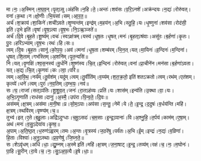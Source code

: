 

  
मा।नः॒।अ॒स्मिन्।म॒घ॒व॒न्।पृ॒त्ऽसु।अंह॑सि।न॒हि।ते॒।अन्तः॑।शव॑सः।प॒रि॒ऽनशे॑।अक्र॑न्दयः।न॒द्यः॑।रोरु॑वत्।वना॑।क॒था।न।क्षो॒णीः।भि॒यसा॑।सम्।आ॒र॒त॒॥  
अर्च॑।श॒क्राय॑।शा॒किने॑।शची॑ऽवते।शृ॒ण्वन्त॑म्।इन्द्र॑म्।म॒हय॑न्।अ॒भि।स्तु॒हि॒।यः।धृ॒ष्णुना॑।शव॑सा।रोद॑सी॒ इति॑।उ॒भे इति॑।वृषा॑।वृ॒ष॒ऽत्वा।वृ॒ष॒भः।नि॒ऽऋ॒ञ्जते॑॥  
अर्च॑।दि॒वे।बृ॒ह॒ते।शू॒ष्य॑म्।वचः॑।स्वऽक्ष॑त्रम्।यस्य॑।धृ॒ष॒तः।धृ॒षत्।मनः॑।बृ॒हत्ऽश्र॑वाः।असु॑रः।ब॒र्हणा॑।कृ॒तः।पु॒रः।हरि॑ऽभ्याम्।वृ॒ष॒भः।रथः॑।हि।सः॥  
त्वम्।दि॒वः।बृ॒ह॒तः।सानु॑।को॒प॒यः॒।अव॑।त्मना॑।धृ॒ष॒ता।शम्ब॑रम्।भि॒न॒त्।यत्।मा॒यिनः॑।व्र॒न्दिनः॑।म॒न्दिना॑।धृ॒षत्।शि॒ताम्।गभ॑स्तिम्।अ॒शनि॑म्।पृ॒त॒न्यसि॑॥  
नि।यत्।वृ॒णक्षि॑।श्व॒स॒नस्य॑।मू॒र्धनि॑।शुष्ण॑स्य।चि॒त्।व्र॒न्दिनः॑।रोरु॑वत्।वना॑।प्रा॒चीने॑न।मन॑सा।ब॒र्हणा॑ऽवता।यत्।अ॒द्य।चि॒त्।कृ॒णवः॑।कः।त्वा॒।परि॑॥  
त्वम्।आ॒वि॒थ॒।नर्य॑म्।तु॒र्वश॑म्।यदु॑म्।त्वम्।तु॒र्वीति॑म्।व॒य्य॑म्।श॒त॒क्र॒तो॒ इति॑ शतऽक्रतो।त्वम्।रथ॑म्।एत॑शम्।कृत्व्ये॑।धने॑।त्वम्।पुरः॑।न॒व॒तिम्।द॒म्भ॒यः॒।नव॑॥  
सः।घ॒।राजा॑।सत्ऽप॑तिः।शू॒शु॒व॒त्।जनः॑।रा॒तऽह॑व्यः।प्रति॑।यः।शास॑म्।इन्व॑ति।उ॒क्था।वा॒।यः।अ॒भि॒ऽगृ॒णाति॑।राध॑सा।दानुः॑।अ॒स्मै॒।उप॑रा।पि॒न्व॒ते॒।दि॒वः॥  
अस॑मम्।क्ष॒त्रम्।अस॑मा।म॒नी॒षा।प्र।सो॒म॒ऽपाः।अप॑सा।स॒न्तु॒।नेमे॑।ये।ते॒।इ॒न्द्र॒।द॒दुषः॑।व॒र्धय॑न्ति।महि॑।क्ष॒त्रम्।स्थवि॑रम्।वृष्ण्य॑म्।च॒॥  
तुभ्य॑।इत्।ए॒ते।ब॒हु॒लाः।अद्रि॑ऽदुग्धाः।च॒मू॒ऽसदः॑।च॒म॒साः।इ॒न्द्र॒ऽपानाः॑।वि।अ॒श्नु॒हि॒।त॒र्पय॑।काम॑म्।ए॒षा॒म्।अथ॑।मनः॑।व॒सु॒ऽदेया॑य।कृ॒ष्व॒॥  
अ॒पाम्।अ॒ति॒ष्ठ॒त्।ध॒रुण॑ऽह्वरम्।तमः।अ॒न्तः।वृ॒त्रस्य॑।ज॒ठरे॑षु।पर्व॑तः।अ॒भि।ई॒म्।इन्द्रः॑।न॒द्यः॑।व॒व्रिणा॑।हि॒ताः।विश्वाः॑।अ॒नु॒ऽस्थाः।प्र॒व॒णेषु॑।जि॒घ्न॒ते॒॥  
सः।शेऽवृ॑धम्।अधि॑।धाः॒।द्यु॒म्नम्।अ॒स्मे इति॑।महि॑।क्ष॒त्रम्।ज॒ना॒षाट्।इ॒न्द्र॒।तव्य॑म्।रक्ष॑।च॒।नः॒।म॒घोनः॑।पा॒हि।सू॒रीन्।रा॒ये।च॒।नः॒।सु॒ऽअ॒प॒त्यै।इ॒षे।धाः॒॥  
